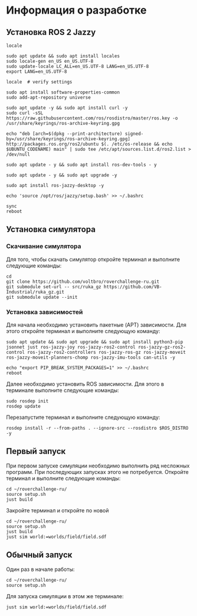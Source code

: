 # Информация о разработке

## Установка ROS 2 Jazzy

```
locale  

sudo apt update && sudo apt install locales
sudo locale-gen en_US en_US.UTF-8
sudo update-locale LC_ALL=en_US.UTF-8 LANG=en_US.UTF-8
export LANG=en_US.UTF-8

locale  # verify settings
```

```
sudo apt install software-properties-common
sudo add-apt-repository universe
```

```
sudo apt update -y && sudo apt install curl -y
sudo curl -sSL https://raw.githubusercontent.com/ros/rosdistro/master/ros.key -o /usr/share/keyrings/ros-archive-keyring.gpg
```

```
echo "deb [arch=$(dpkg --print-architecture) signed-by=/usr/share/keyrings/ros-archive-keyring.gpg] http://packages.ros.org/ros2/ubuntu $(. /etc/os-release && echo $UBUNTU_CODENAME) main" | sudo tee /etc/apt/sources.list.d/ros2.list > /dev/null
```

```
sudo apt update - y && sudo apt install ros-dev-tools - y
```

```
sudo apt update - y && sudo apt upgrade -y
```

```
sudo apt install ros-jazzy-desktop -y
```

```
echo 'source /opt/ros/jazzy/setup.bash' >> ~/.bashrc
```

```
sync
reboot
```

## Установка симулятора

### Скачивание симулятора

Для того, чтобы скачать симулятор откройте терминал и выполните следующие команды:

```
cd
git clone https://github.com/voltbro/roverchallenge-ru.git
git submodule set-url -- src/ruka_gz https://github.com/VB-Industrial/ruka_gz.git
git submodule update --init
```

### Установка зависимостей

Для начала необходимо установить пакетные (APT) зависимости. Для этого откройте терминал и выполните следующую команду:

```
sudo apt update && sudo apt upgrade && sudo apt install python3-pip jsonnet just ros-jazzy-joy ros-jazzy-ros2-control ros-jazzy-gz-ros2-control ros-jazzy-ros2-controllers ros-jazzy-ros-gz ros-jazzy-moveit ros-jazzy-moveit-planners-chomp ros-jazzy-imu-tools can-utils -y
```

```
echo "export PIP_BREAK_SYSTEM_PACKAGES=1" >> ~/.bashrc
reboot
```

Далее необходимо установить ROS зависимости. Для этого в терминале выполните следующие команды:

```
sudo rosdep init
rosdep update
```

Перезапустите терминал и выполните следующую команду:

```
rosdep install -r --from-paths . --ignore-src --rosdistro $ROS_DISTRO -y
```

## Первый запуск

При первом запуске симуляции необходимо выполнить ряд несложных программ. При последующих запусках этого не потребуется. Откройте терминал и выполните следующие команды:

```
cd ~/roverchallenge-ru/
source setup.sh
just build
```

Закройте терминал и откройте по новой

```
cd ~/roverchallenge-ru/
source setup.sh
just build
just sim world:=worlds/field/field.sdf
```


## Обычный запуск

Один раз в начале работы:

```
cd ~/roverchallenge-ru/
source setup.sh
```

Для запуска симуляции в этом же терминале:

```
just sim world:=worlds/field/field.sdf
```
